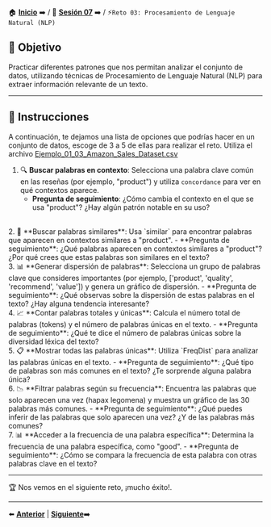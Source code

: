 🏠 [**Inicio**](../../Readme.md) ➡️ / 📖 [**Sesión 07**](../Readme.md) ➡️ / ⚡`Reto 03: Procesamiento de Lenguaje Natural (NLP)`

## 🎯 Objetivo

Practicar diferentes patrones que nos permitan analizar el conjunto de datos, utilizando técnicas de Procesamiento de Lenguaje Natural (NLP) para extraer información relevante de un texto.

---

## 📝 Instrucciones

A continuación, te dejamos una lista de opciones que podrías hacer en un conjunto de datos, escoge de 3 a 5 de ellas para realizar el reto. 
Utiliza el archivo [Ejemplo_01_03_Amazon_Sales_Dataset.csv](../../Datasets/S07/Ejemplo_01_03_Amazon_Sales_Dataset.csv)


1. 🔍 **Buscar palabras en contexto**: Selecciona una palabra clave común en las reseñas (por ejemplo, "product") y utiliza `concordance` para ver en qué contextos aparece.  
   - **Pregunta de seguimiento**: ¿Cómo cambia el contexto en el que se usa "product"? ¿Hay algún patrón notable en su uso?
<br>
2. 🔄 **Buscar palabras similares**: Usa `similar` para encontrar palabras que aparecen en contextos similares a "product".  
   - **Pregunta de seguimiento**: ¿Qué palabras aparecen en contextos similares a "product"? ¿Por qué crees que estas palabras son similares en el texto?
<br>
3. 📊 **Generar dispersión de palabras**: Selecciona un grupo de palabras clave que consideres importantes (por ejemplo, ['product', 'quality', 'recommend', 'value']) y genera un gráfico de dispersión.  
   - **Pregunta de seguimiento**: ¿Qué observas sobre la dispersión de estas palabras en el texto? ¿Hay alguna tendencia interesante?
<br>
4. 📈 **Contar palabras totales y únicas**: Calcula el número total de palabras (tokens) y el número de palabras únicas en el texto.  
   - **Pregunta de seguimiento**: ¿Qué te dice el número de palabras únicas sobre la diversidad léxica del texto?
<br>
5. 📋 **Mostrar todas las palabras únicas**: Utiliza `FreqDist` para analizar las palabras únicas en el texto.  
   - **Pregunta de seguimiento**: ¿Qué tipo de palabras son más comunes en el texto? ¿Te sorprende alguna palabra única?
<br>
6. 📉 **Filtrar palabras según su frecuencia**: Encuentra las palabras que solo aparecen una vez (hapax legomena) y muestra un gráfico de las 30 palabras más comunes.  
   - **Pregunta de seguimiento**: ¿Qué puedes inferir de las palabras que solo aparecen una vez? ¿Y de las palabras más comunes?
<br>
7. 📊 **Acceder a la frecuencia de una palabra específica**: Determina la frecuencia de una palabra específica, como "good".  
   - **Pregunta de seguimiento**: ¿Cómo se compara la frecuencia de esta palabra con otras palabras clave en el texto?

---

🏆 Nos vemos en el siguiente reto, ¡mucho éxito!.

---

⬅️ [**Anterior**](../Readme.md) | [**Siguiente**](../Ejemplo-04/Readme.md)➡️